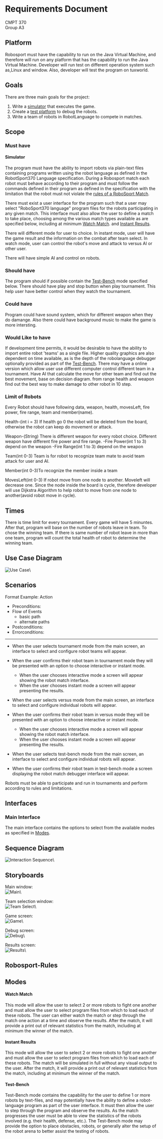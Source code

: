 # Requirements Document
CMPT 370  
Group A3  

## Platform
Robosport must have the capability to run on the Java Virtual Machine, and therefore will run 
on any platform that has the capability to run the Java Virtual Machine. Developer will run test on different operation system such as,Linux and window. Also, developer will test the program  on tuxworld.

## Goals  
There are three main goals for the project:  

1. Write a [simulator](#simulator) that executes the game.   
2. Create a [test platform](#test-bench) to debug the robots.  
3. Write a team of robots in RobotLanguage to compete in matches.  

## Scope
### Must have
#### Simulator
The program must have the ability to import robots via plain-text files containing programs written using the robot language as defined in the RobotSport370 Language specification. During a Robosport match each robot must behave according to their program and must follow the commands defined in their program as defined in the specification with the limitation that the robot must not violate the [rules of a RoboSport Match](#robosport-rules).

There must exist a user interface for the program such that a user may select "RoboSport370 language" program files for
the robots participating in any given match. This interface must also allow the user to define a match to take place,
choosing among the various match types available as are specified below, including at minimum [Watch Match](#watch-match).
and [Instant Results](#instant-results).

There will different mode for user to choice.
In instant mode, user will have the game result and the information on the combat after team select. 
In watch mode, user can control the robot's move and attack to versus AI or other user. 

There will have simple AI and control on robots.

### Should have
The program should if possible contain the [Test-Bench](#test-bench) mode specified below.
There should have play and stop button when play tournament. This help user have better control when they watch the tournament.

### Could have
Program could have sound system, which for different weapon when they do damange. Also there could have background music to make the game is more intersting.

### Would Like to have
If development time permits, it would be desirable to have the ability to import entire robot 'teams' as a single file.
Higher quality graphics are also dependent on time available, as is the depth of the robolanguage debugger optionally 
provided as part of the [Test-Bench](#test-bench).
There may have a online version which allow user use different computer control different team in a tournament.
Have AI that calculate the move for other team and find out the best movement, base on decision diagram. from range health and weapon find out the best way to make damage to other robot in 10 step.

### Limit of Robots
Every Robot should have following data, weapon, health, movesLeft, fire power, fire range, team and member(name).

Health-(int i = 3) If health go 0 the robot will be deleted from the board, otherwise the robot can keep do movement or attack.

Weapon-(String) There is different weapon for every robot choice. Different weapon have different fire power and fire range.
	-Fire Power(int 1 to 3) depend on the weapon
	-Fire Range(int 1 to 3) depend on the weapon
	
Team(int 0-3) Team is for robot to recognize team mate to avoid team attack for user and AI.

Member(int 0-3)To recognize the member inside a team

MovesLeft(int 0-3) If robot move from one node to another. Moveleft will decrease one. Since the node inside the board is cycle, therefore developer will use Dijkstra Algorithm to help robot to move from one node to another(avoid robot move in cycle).

## Times

There is time limit for every tournament. Every game will have 5 minuntes. After that, program will base on the number of robots leave in team. To chose the winning team.
If there is same number of robot leave in more than one team, program will count the total health of robot to determine the winning team.


## Use Case Diagram

![Use Case](images/use_case.png)\  

## Scenarios
Format Example:
Action
- Preconditions:
- Flow of Events
    - basic path
    - alternate paths
- Postconditions:
- Errorconditions:
---

- When the user selects tournament mode from the main screen, an interface to select and configure robot teams will appear.
- When the user confirms their robot team in tournament mode they will be presented with an option to choose interactive 
  or instant mode.
    - When the user chooses interactive mode a screen will appear showing the robot match interface.
    - When the user chooses instant mode a screen will appear presenting the results.

- When the user selects versus mode from the main screen, an interface to select and configure individual robots will appear.
- When the user confirms their robot team in versus mode they will be presented with an option to choose interactive 
  or instant mode.
    - When the user chooses interactive mode a screen will appear showing the robot match interface.
    - When the user chooses instant mode a screen will appear presenting the results.

- When the user selects test-bench mode from the main screen, an interface to select and configure individual robots will appear.
- When the user confirms their robot team in test-bench mode a screen displaying the robot match debugger interface will appear.

Robots must be able to participate and run in tournaments and perform according to rules and limitations. 

## Interfaces
### Main Interface
The main interface contains the options to select from the available modes as specified in [Modes](#modes).

## Sequence Diagram
![Interaction Sequence](images/interaction-sequence.png)\  

## Storyboards
Main window:  
![Main](images/Main.jpg)\  

Team selection window:  
![Team Select](images/Teamselect.jpg)\  

Game screen:  
![Game](images/Game.jpg)\  

Debug screen:  
![Debug](images/Debug.jpg)\  

Results screen:  
![Results](images/Results.jpg)\  

## Robosport-Rules

## Modes
#### Watch Match
This mode will allow the user to select 2 or more robots to fight one another and must allow the user to select
program files from which to load each of these robots. The user can either watch the match or step through the 
match one action at a time and observe the results. After the match, it will provide a print out of relevant statistics from the match, including at minimum the winner of the match.

#### Instant Results
This mode will allow the user to select 2 or more robots to fight one another and must allow the user to select
program files from which to load each of these robots. The match will be simulated in full without any visual output to the user. After the match, it will provide a print out of relevant statistics from the match, including at minimum the winner of the match.

#### Test-Bench
Test-Bench mode contains the capability for the user to define 1 or more robots by text-files, and may potentially have 
the ability to define a robot-language program as part of the user interface. It must then allow the user to step through 
the program and observe the results. As the match progresses the user must be able to view the statistics of the robots 
involved (e.g. their health, defense, etc.). The Test-Bench mode may provide the option to place obstacles, robots, or generally
alter the setup of the robot arena to better assist the testing of robots.
